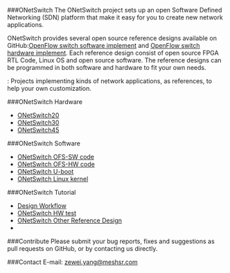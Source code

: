 ###ONetSwitch
The ONetSwitch project sets up an open Software Defined Networking (SDN) platform that make it easy for you to create new network applications. 

ONetSwitch provides several open source reference designs available on GitHub:[OpenFlow switch software implement](https://github.com/MeshSr/ONetSwitch/wiki/REF-OpenFlowSwitch-SWFT) and [OpenFlow switch hardware implement](https://github.com/MeshSr/ONetSwitch/wiki/REF-OpenFlowSwitch-HWFT). Each reference design consist of open source FPGA RTL Code, Linux OS and open source software. The reference designs can be programmed in both software and hardware to fit your own needs.


 : Projects implementing kinds of network applications, as references, to help your own customization.



###ONetSwitch Hardware
* [ONetSwitch20](https://github.com/MeshSr/wiki/wiki/ONetSwitch20)
* [ONetSwitch30](https://github.com/MeshSr/wiki/wiki/ONetSwitch30)
* [ONetSwitch45](https://github.com/MeshSr/wiki/wiki/ONetSwitch45)


###ONetSwitch Software
* [ONetSwitch OFS-SW code](https://github.com/MeshSr/ofs-sw)
* [ONetSwitch OFS-HW code](https://github.com/MeshSr/ofs-hw)
* [ONetSwitch U-boot](https://github.com/MeshSr/u-boot-meshsr)
* [ONetSwitch Linux kernel](https://github.com/MeshSr/linux-meshsr)


###ONetSwitch Tutorial
* [Design Workflow](https://github.com/MeshSr/wiki/wiki/Guide-Workflow)
* [ONetSwitch HW test](https://github.com/MeshSr/wiki/wiki/Guide-Getting-Started)
* [ONetSwitch Other Reference Design](https://github.com/MeshSr/wiki/wiki/Guide-Reference-Design)
* 
###Contribute
Please submit your bug reports, fixes and suggestions as pull requests on GitHub, or by contacting us directly.

###Contact
E-mail: zewei.yang@meshsr.com
